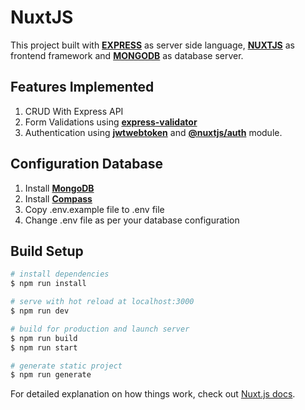 # NuxtJS

This project built with [**EXPRESS**](https://expressjs.com/) as server side language, [**NUXTJS**](https://nuxtjs.org/) as frontend framework and [**MONGODB**](https://www.mongodb.com/) as database server.

## Features Implemented

1. CRUD With Express API
2. Form Validations using [**express-validator**](https://express-validator.github.io/docs/)
3. Authentication using [**jwtwebtoken**](https://www.npmjs.com/package/jsonwebtoken) and [**@nuxtjs/auth**](https://auth.nuxtjs.org/) module.

## Configuration Database

1. Install [**MongoDB**](https://www.mongodb.com/docs/manual/administration/install-community/)
2. Install [**Compass**](https://www.mongodb.com/docs/compass/master/install/)
3. Copy .env.example file to .env file
4. Change .env file as per your database configuration

## Build Setup

``` bash
# install dependencies
$ npm run install

# serve with hot reload at localhost:3000
$ npm run dev

# build for production and launch server
$ npm run build
$ npm run start

# generate static project
$ npm run generate
```

For detailed explanation on how things work, check out [Nuxt.js docs](https://nuxtjs.org).
